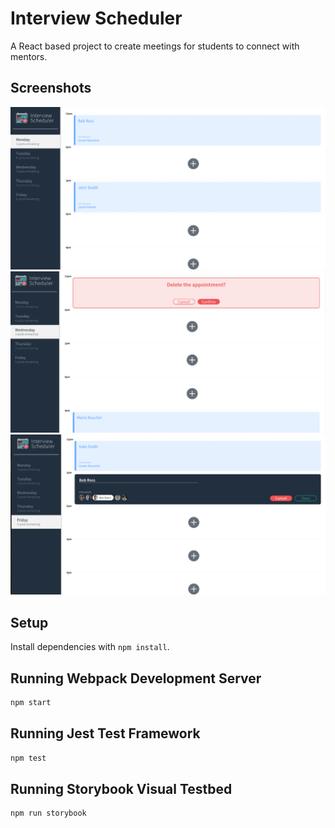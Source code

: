 # Interview Scheduler

A React based project to create meetings for students to connect with mentors.

## Screenshots

![Booked appointments display with option of adding more in empty slots](https://github.com/Yiusifer/scheduler/blob/master/docs/appointments.png?raw=true)
![Deleting a booked appointment](https://github.com/Yiusifer/scheduler/blob/master/docs/deleteAppointment.png?raw=true)
![Booking a new appointment](https://github.com/Yiusifer/scheduler/blob/master/docs/newAppointment.png?raw=true)

## Setup

Install dependencies with `npm install`.

## Running Webpack Development Server

```sh
npm start
```

## Running Jest Test Framework

```sh
npm test
```

## Running Storybook Visual Testbed

```sh
npm run storybook
```
